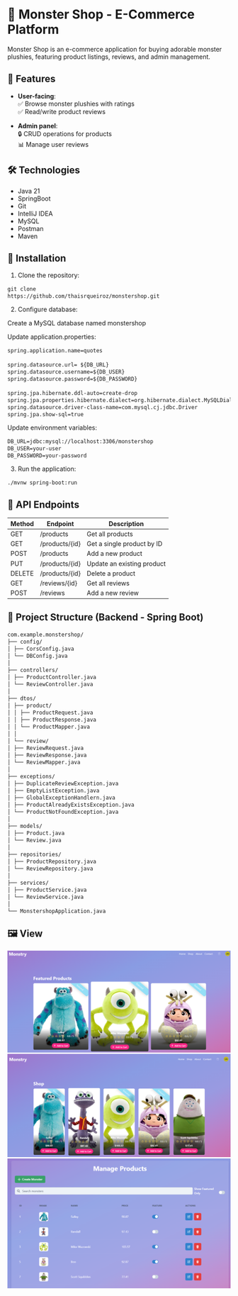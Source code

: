 ﻿# 👾 Monster Shop - E-Commerce Platform

Monster Shop is an e-commerce application for buying adorable monster plushies, featuring product listings, reviews, and admin management.



## 🚀 Features
- **User-facing**:  
  ✅ Browse monster plushies with ratings  
  ✅ Read/write product reviews  

- **Admin panel**:  
  🔒 CRUD operations for products  
  📊 Manage user reviews  

## 🛠️ Technologies

- Java 21
- SpringBoot
- Git
- IntelliJ IDEA
- MySQL
- Postman
- Maven

## 🚀 Installation

1. Clone the repository:
```
git clone 
https://github.com/thaisrqueiroz/monstershop.git
```
2. Configure database:

Create a MySQL database named monstershop

Update application.properties:
```
spring.application.name=quotes

spring.datasource.url= ${DB_URL}
spring.datasource.username=${DB_USER}
spring.datasource.password=${DB_PASSWORD}

spring.jpa.hibernate.ddl-auto=create-drop
spring.jpa.properties.hibernate.dialect=org.hibernate.dialect.MySQLDialect
spring.datasource.driver-class-name=com.mysql.cj.jdbc.Driver
spring.jpa.show-sql=true
```
Update environment variables:
```
DB_URL=jdbc:mysql://localhost:3306/monstershop
DB_USER=your-user
DB_PASSWORD=your-password
```

3. Run the application:
```
./mvnw spring-boot:run
```

## 📍 API Endpoints

| Method	 | Endpoint	 | Description                |
|---------|-----------|----------------------------|
| GET     | /products | Get all products           |
| GET     | /products/{id} | Get a single product by ID |
| POST    | /products | Add a new product          |
| PUT     | /products/{id} | Update an existing product |
| DELETE  | /products/{id} | Delete a product           |
| GET     | /reviews/{id} | Get all reviews            |
| POST     | /reviews  | Add a new review           |

## 📂 Project Structure (Backend - Spring Boot)
```
com.example.monstershop/
├── config/
│ ├── CorsConfig.java
│ └── DBConfig.java
│
├── controllers/
│ ├── ProductController.java
│ └── ReviewController.java
│
├── dtos/
│ ├── product/
│ │ ├── ProductRequest.java
│ │ ├── ProductResponse.java
│ │ └── ProductMapper.java
│ │
│ └── review/
│ ├── ReviewRequest.java
│ ├── ReviewResponse.java
│ └── ReviewMapper.java
│
├── exceptions/
│ ├── DuplicateReviewException.java
│ ├── EmptyListException.java
│ ├── GlobalExceptionHandlern.java
│ ├── ProductAlreadyExistsException.java
│ └── ProductNotFoundException.java
│
├── models/
│ ├── Product.java
│ └── Review.java
│
├── repositories/
│ ├── ProductRepository.java
│ └── ReviewRepository.java
│
├── services/
│ ├── ProductService.java
│ └── ReviewService.java
│
└── MonstershopApplication.java
```

## 🖼️ View

![img_1.png](img_1.png)
![img.png](img.png)
![img_2.png](img_2.png)
